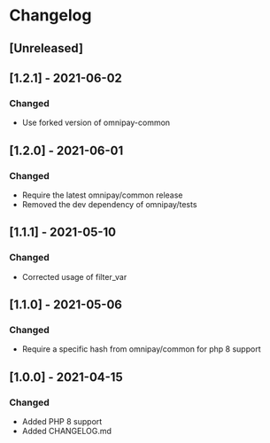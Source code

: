 # Changelog

## [Unreleased]

## [1.2.1] - 2021-06-02

### Changed
- Use forked version of omnipay-common

## [1.2.0] - 2021-06-01

### Changed
- Require the latest omnipay/common release
- Removed the dev dependency of omnipay/tests

## [1.1.1] - 2021-05-10

### Changed
- Corrected usage of filter_var

## [1.1.0] - 2021-05-06

### Changed
- Require a specific hash from omnipay/common for php 8 support

## [1.0.0] - 2021-04-15

### Changed
- Added PHP 8 support
- Added CHANGELOG.md
